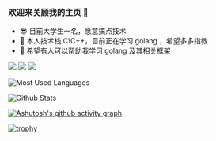 ### 欢迎来关顾我的主页 👋

- 😎 目前大学生一名，愿意搞点技术
- 🌱 本人技术栈 C\C++，目前正在学习 golang ，希望多多指教
- 🤔 希望有人可以帮助我学习 golang 及其相关框架

<span > <img src="https://img.shields.io/badge/-C\C++-E34F26?style=flat-square&logo=C\C++&logoColor=white" /> 
<img src="https://img.shields.io/badge/-Qt-1572B6?style=flat-square&logo=Qt" /> 
<img src="https://img.shields.io/badge/-Golang-oringe?style=flat-square&logo=Golang" /> </span>
  

![Most Used Languages](https://github-readme-stats.vercel.app/api/top-langs/?username=ichenss&theme=dark&layout=compact)





 ![Github Stats](https://github-readme-stats.vercel.app/api?username=ichenss&show_icons=true&theme=dark&count_private=true)






[![Ashutosh's github activity graph](https://github-readme-activity-graph.vercel.app/graph?username=ichenss&theme=react-dark)](https://github.com/ashutosh00710/github-readme-activity-graph)


[![trophy](https://github-profile-trophy.vercel.app/?username=ichenss&theme=onedark)](https://github.com/ryo-ma/github-profile-trophy)
